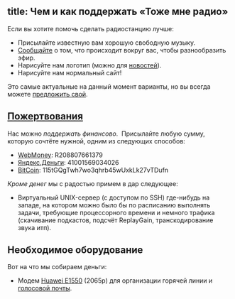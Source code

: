 title: Чем и как поддержать «Тоже мне радио»
---
Если вы хотите помочь сделать радиостанцию лучше:

- Присылайте известную вам хорошую свободную музыку.
- [Сообщайте](/voicemail.html) о том, что происходит вокруг вас, чтобы
  разнообразить эфир.
- Нарисуйте нам логотип (можно для [новостей](/news.html)).
- Нарисуйте нам нормальный сайт!

Это самые актуальные на данный момент варианты, но вы всегда можете [предложить
свой](/feedback.html).


## <a class="local" href="support.html#donate" name="donate">Пожертвования</a>

Нас можно *поддержать финансово*.  Присылайте любую сумму, которую сочтёте
нужной, одним из следующих способов:

- [WebMoney](http://www.webmoney.ru/rus/index.shtml): R208807661379
- [Яндекс.Деньги](http://money.yandex.ru/): 41001569034026
- [BitCoin](http://www.bitcoin.org/ru): 115tGQgTwh7wo3qhrb45wUxkLk27vTDufn

*Кроме денег* мы с радостью примем в дар следующее:

- Виртуальный UNIX-сервер (с доступом по SSH) где-нибудь на западе, на котором
  можно было бы по расписанию выполнять задачи, требующие процессорного времени
  и немного трафика (скачивание подкастов, подсчёт ReplayGain, транскодирование
  звука итп).


## Необходимое оборудование

Вот на что мы собираем деньги:

- Модем [Huawei E1550][hua] (2065р) для организации горячей линии и [голосовой
  почты][vm].

[hua]: http://market.yandex.ru/model.xml?modelid=4903215&hid=91029
[vm]: /voicemail.html
